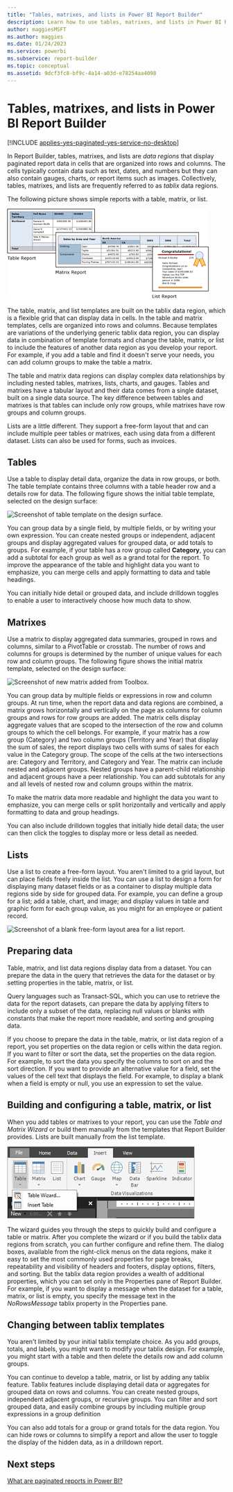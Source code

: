 ```yaml
---
title: "Tables, matrixes, and lists in Power BI Report Builder"
description: Learn how to use tables, matrixes, and lists in Power BI Report Builder to display paginated report data in cells organized into rows and columns.
author: maggiesMSFT
ms.author: maggies
ms.date: 01/24/2023
ms.service: powerbi
ms.subservice: report-builder
ms.topic: conceptual
ms.assetid: 9dcf3fc8-bf9c-4a14-a03d-e78254aa4098
---
```

# Tables, matrixes, and lists in Power BI Report Builder

[!INCLUDE [applies-yes-paginated-yes-service-no-desktop](../includes/applies-yes-paginated-yes-service-no-desktop.md)] 

In Report Builder, tables, matrixes, and lists are *data regions* that display paginated report data in cells that are organized into rows and columns. The cells typically contain data such as text, dates, and numbers but they can also contain gauges, charts, or report items such as images. Collectively, tables, matrixes, and lists are frequently referred to as *tablix* data regions.  
  
The following picture shows simple reports with a table, matrix, or list.  

![Screenshot of Report Builder table, matrix, and list reports.](media/report-builder-tables-matrices-lists/report-builder-table-matrix-list.png)
  
The table, matrix, and list templates are built on the tablix data region, which is a flexible grid that can display data in cells. In the table and matrix templates, cells are organized into rows and columns. Because templates are variations of the underlying generic tablix data region, you can display data in combination of template formats and change the table, matrix, or list to include the features of another data region as you develop your report. For example, if you add a table and find it doesn't serve your needs, you can add column groups to make the table a matrix.  
  
The table and matrix data regions can display complex data relationships by including nested tables, matrixes, lists, charts, and gauges. Tables and matrixes have a tabular layout and their data comes from a single dataset, built on a single data source. The key difference between tables and matrixes is that tables can include only row groups, while matrixes have row groups and column groups.  
  
Lists are a little different. They support a free-form layout that and can include multiple peer tables or matrixes, each using data from a different dataset. Lists can also be used for forms, such as invoices.  
  
##  <a name="Table"></a> Tables  
Use a table to display detail data, organize the data in row groups, or both. The table template contains three columns with a table header row and a details row for data. The following figure shows the initial table template, selected on the design surface:  

![Screenshot of table template on the design surface.](media/report-builder-tables-matrices-lists/report-builder-new-table.png)
  
You can group data by a single field, by multiple fields, or by writing your own expression. You can create nested groups or independent, adjacent groups and display aggregated values for grouped data, or add totals to groups. For example, if your table has a row group called **Category**, you can add a subtotal for each group as well as a grand total for the report. To improve the appearance of the table and highlight data you want to emphasize, you can merge cells and apply formatting to data and table headings.  
  
You can initially hide detail or grouped data, and include drilldown toggles to enable a user to interactively choose how much data to show.  
  
##  <a name="Matrix"></a> Matrixes  
Use a matrix to display aggregated data summaries, grouped in rows and columns, similar to a PivotTable or crosstab. The number of rows and columns for groups is determined by the number of unique values for each row and column groups. The following figure shows the initial matrix template, selected on the design surface:  

![Screenshot of new matrix added from Toolbox.](media/report-builder-tables-matrices-lists/report-builder-new-matrix.png)
 
You can group data by multiple fields or expressions in row and column groups. At run time, when the report data and data regions are combined, a matrix grows horizontally and vertically on the page as columns for column groups and rows for row groups are added. The matrix cells display aggregate values that are scoped to the intersection of the row and column groups to which the cell belongs. For example, if your matrix has a row group (Category) and two column groups (Territory and Year) that display the sum of sales, the report displays two cells with sums of sales for each value in the Category group. The scope of the cells at the two intersections are: Category and Territory, and Category and Year. The matrix can include nested and adjacent groups. Nested groups have a parent-child relationship and adjacent groups have a peer relationship. You can add subtotals for any and all levels of nested row and column groups within the matrix.  
  
To make the matrix data more readable and highlight the data you want to emphasize, you can merge cells or split horizontally and vertically and apply formatting to data and group headings.  
  
You can also include drilldown toggles that initially hide detail data; the user can then click the toggles to display more or less detail as needed.  
  
##  <a name="List"></a> Lists  
Use a list to create a free-form layout. You aren't limited to a grid layout, but can place fields freely inside the list. You can use a list to design a form for displaying many dataset fields or as a container to display multiple data regions side by side for grouped data. For example, you can define a group for a list; add a table, chart, and image; and display values in table and graphic form for each group value, as you might for an employee or patient record.  

![Screenshot of a blank free-form layout area for a list report.](media/report-builder-tables-matrices-lists/report-builder-new-list.png)
  
##  <a name="PreparingData"></a> Preparing data  
Table, matrix, and list data regions display data from a dataset. You can prepare the data in the query that retrieves the data for the dataset or by setting properties in the table, matrix, or list.  
  
Query languages such as Transact-SQL, which you can use to retrieve the data for the report datasets, can prepare the data by applying filters to include only a subset of the data, replacing null values or blanks with constants that make the report more readable, and sorting and grouping data.  
  
If you choose to prepare the data in the table, matrix, or list data region of a report, you set properties on the data region or cells within the data region. If you want to filter or sort the data, set the properties on the data region. For example, to sort the data you specify the columns to sort on and the sort direction. If you want to provide an alternative value for a field, set the values of the cell text that displays the field. For example, to display a blank when a field is empty or null, you use an expression to set the value.  
  
##  <a name="BuildingConfiguringTableMatrixList"></a> Building and configuring a table, matrix, or list  
When you add tables or matrixes to your report, you can use the *Table and Matrix Wizard* or build them manually from the templates that Report Builder provides. Lists are built manually from the list template.  

![Screenshot of table, matrix, and list buttons in Report Builder.](media/report-builder-tables-matrices-lists/report-builder-table-matrix.png)

The wizard guides you through the steps to quickly build and configure a table or matrix. After you complete the wizard or if you build the tablix data regions from scratch, you can further configure and refine them. The dialog boxes, available from the right-click menus on the data regions, make it easy to set the most commonly used properties for page breaks, repeatability and visibility of headers and footers, display options, filters, and sorting. But the tablix data region provides a wealth of additional properties, which you can set only in the Properties pane of Report Builder. For example, if you want to display a message when the dataset for a table, matrix, or list is empty, you specify the message text in the *NoRowsMessage* tablix property in the Properties pane.  
  
##  <a name="ChangingBetweenTablixTemplates"></a> Changing between tablix templates  
You aren't limited by your initial tablix template choice. As you add groups, totals, and labels, you might want to modify your tablix design. For example, you might start with a table and then delete the details row and add column groups.  
  
You can continue to develop a table, matrix, or list by adding any tablix feature. Tablix features include displaying detail data or aggregates for grouped data on rows and columns. You can create nested groups, independent adjacent groups, or recursive groups. You can filter and sort grouped data, and easily combine groups by including multiple group expressions in a group definition  
  
You can also add totals for a group or grand totals for the data region. You can hide rows or columns to simplify a report and allow the user to toggle the display of the hidden data, as in a drilldown report. 

## Next steps

[What are paginated reports in Power BI?](paginated-reports-report-builder-power-bi.md)
